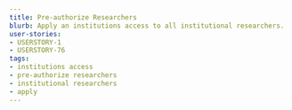 ```yaml
---
title: Pre-authorize Researchers
blurb: Apply an institutions access to all institutional researchers.
user-stories:
- USERSTORY-1
- USERSTORY-76
tags:
- institutions access
- pre-authorize researchers
- institutional researchers
- apply
---
```

